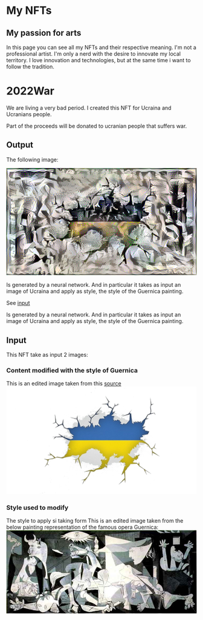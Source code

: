 # My NFTs

## My passion for arts
In this page you can see all my NFTs and their respective meaning.
I'm  not a professional artist.
I'm only a nerd with the desire to innovate my local territory.
I love innovation and technologies, but at the same time i want to follow the tradition.

# 2022War
We are living a very bad period. I created this NFT for Ucraina and Ucranians people.

Part of the proceeds will be donated to ucranian people that suffers war.

## Output

The following image:

![ucraina](./resources/ucraina/out.png)

Is generated by a neural network. And in particular it takes as input an image of Ucraina and apply as style, the style of the Guernica painting.

See [input](#input)

Is generated by a neural network. And in particular it takes as input an image of Ucraina and apply as style, the style of the Guernica painting.

## Input
This NFT take as input 2 images:

### Content modified with the style of Guernica
This is an edited image taken from this [source](https://www.true-news.it/wp-content/uploads/2022/02/Cosa-succede-Russia-vince-contro-Ucraina.jpg)
![ucraina](./resources/ucraina/content.png)

### Style used to modify
The style to apply si taking form This is an edited image taken from the below painting representation of the famous opera Guernica:
![ucraina](./resources/ucraina/style.jpg)